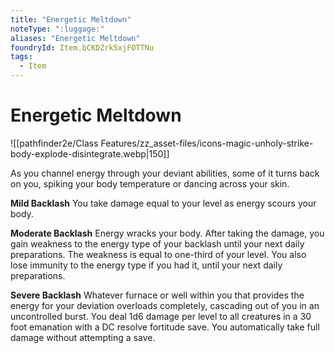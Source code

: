 ```yaml
---
title: "Energetic Meltdown"
noteType: ":luggage:"
aliases: "Energetic Meltdown"
foundryId: Item.bCKDZrk5xjFOTTNu
tags:
  - Item
---
```


# Energetic Meltdown
![[pathfinder2e/Class Features/zz_asset-files/icons-magic-unholy-strike-body-explode-disintegrate.webp|150]]

As you channel energy through your deviant abilities, some of it turns back on you, spiking your body temperature or dancing across your skin.

**Mild Backlash** You take damage equal to your level as energy scours your body.

**Moderate Backlash** Energy wracks your body. After taking the damage, you gain weakness to the energy type of your backlash until your next daily preparations. The weakness is equal to one-third of your level. You also lose immunity to the energy type if you had it, until your next daily preparations.

**Severe Backlash** Whatever furnace or well within you that provides the energy for your deviation overloads completely, cascading out of you in an uncontrolled burst. You deal 1d6 damage per level to all creatures in a 30 foot emanation with a DC resolve fortitude save. You automatically take full damage without attempting a save.
